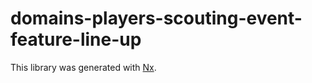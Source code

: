 # domains-players-scouting-event-feature-line-up

This library was generated with [Nx](https://nx.dev).
